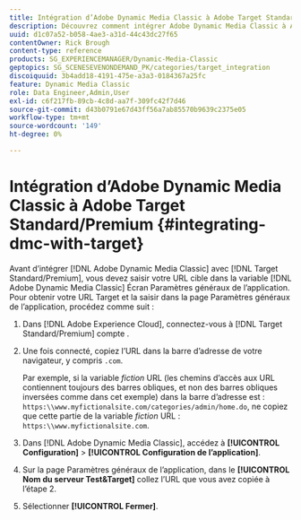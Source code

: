 ```yaml
---
title: Intégration d’Adobe Dynamic Media Classic à Adobe Target Standard/Premium
description: Découvrez comment intégrer Adobe Dynamic Media Classic à Adobe Target Standard/Premium.
uuid: d1c07a52-b058-4ae3-a31d-44c43dc27f65
contentOwner: Rick Brough
content-type: reference
products: SG_EXPERIENCEMANAGER/Dynamic-Media-Classic
geptopics: SG_SCENESEVENONDEMAND_PK/categories/target_integration
discoiquuid: 3b4add18-4191-475e-a3a3-0184367a25fc
feature: Dynamic Media Classic
role: Data Engineer,Admin,User
exl-id: c6f217fb-89cb-4c8d-aa7f-309fc42f7d46
source-git-commit: d43b0791e67d43ff56a7ab85570b9639c2375e05
workflow-type: tm+mt
source-wordcount: '149'
ht-degree: 0%

---
```


# Intégration d’Adobe Dynamic Media Classic à Adobe Target Standard/Premium {#integrating-dmc-with-target}

Avant d’intégrer [!DNL Adobe Dynamic Media Classic] avec [!DNL Target Standard/Premium], vous devez saisir votre URL cible dans la variable [!DNL Adobe Dynamic Media Classic] Écran Paramètres généraux de l’application. Pour obtenir votre URL Target et la saisir dans la page Paramètres généraux de l’application, procédez comme suit :

1. Dans [!DNL Adobe Experience Cloud], connectez-vous à [!DNL Target Standard/Premium] compte .
1. Une fois connecté, copiez l’URL dans la barre d’adresse de votre navigateur, y compris `.com`.

   Par exemple, si la variable *fiction* URL (les chemins d’accès aux URL contiennent toujours des barres obliques, et non des barres obliques inversées comme dans cet exemple) dans la barre d’adresse est : `https:\\www.myfictionalsite.com/categories/admin/home.do`, ne copiez que cette partie de la variable *fiction* URL : `https:\\www.myfictionalsite.com`.

1. Dans [!DNL Adobe Dynamic Media Classic], accédez à **[!UICONTROL Configuration]** > **[!UICONTROL Configuration de l’application]**.
1. Sur la page Paramètres généraux de l’application, dans le **[!UICONTROL Nom du serveur Test&amp;Target]** collez l’URL que vous avez copiée à l’étape 2.
1. Sélectionner **[!UICONTROL Fermer]**.
